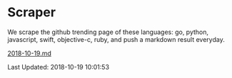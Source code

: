 # Scraper

We scrape the github trending page of these languages: go, python, javascript, swift, objective-c, ruby, and push a markdown result everyday.

[2018-10-19.md](https://github.com/henson/Scraper/blob/master/2018-10-19.md)

Last Updated: 2018-10-19 10:01:53